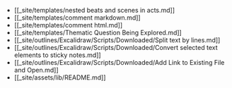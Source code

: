 - [[_site/templates/nested beats and scenes in acts.md]]
- [[_site/templates/comment markdown.md]]
- [[_site/templates/comment html.md]]
- [[_site/templates/Thematic Question Being Explored.md]]
- [[_site/outlines/Excalidraw/Scripts/Downloaded/Split text by lines.md]]
- [[_site/outlines/Excalidraw/Scripts/Downloaded/Convert selected text elements to sticky notes.md]]
- [[_site/outlines/Excalidraw/Scripts/Downloaded/Add Link to Existing File and Open.md]]
- [[_site/assets/lib/README.md]]